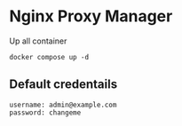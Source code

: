 # Nginx Proxy Manager

Up all container

```
docker compose up -d
```

## Default credentails

```
username: admin@example.com
password: changeme
```